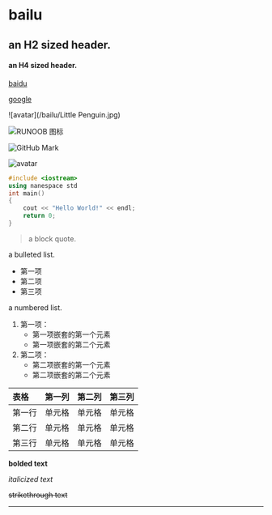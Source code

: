# bailu
## an H2 sized header.
#### an H4 sized header.

[baidu](http://www.baidu.com/)

[google](http://www.google.com/)

![avatar](/bailu/Little Penguin.jpg)

![RUNOOB 图标](http://static.runoob.com/images/runoob-logo.png)

![GitHub Mark](http://github.global.ssl.fastly.net/images/modules/logos_page/GitHub-Mark.png "GitHub Mark")

![avatar](http://baidu.com/pic/doge.png)

```c++
#include <iostream>
using nanespace std
int main()
{
    cout << "Hello World!" << endl;
    return 0;
}
```

> a block quote.

a bulleted list.
* 第一项
* 第二项
* 第三项

a numbered list.
1. 第一项：
    - 第一项嵌套的第一个元素
    - 第一项嵌套的第二个元素
2. 第二项：
    - 第二项嵌套的第一个元素
    - 第二项嵌套的第二个元素

| 表格 | 第一列 | 第二列 | 第三列|
| :-----| :----:| :----: | :----: |
| 第一行 | 单元格 | 单元格 | 单元格 |
| 第二行 | 单元格 | 单元格 | 单元格 |
| 第三行 | 单元格 | 单元格 | 单元格 |

**bolded text**

*italicized text*

~~strikethrough text~~

***
